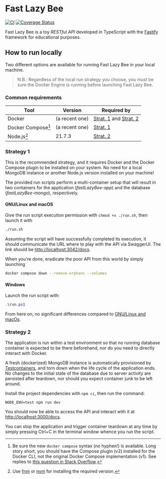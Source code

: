 # Fast Lazy Bee

[![CI](https://github.com/cowuake/fast-lazy-bee/actions/workflows/ci.yml/badge.svg?branch=main)](https://github.com/cowuake/fast-lazy-bee/actions/workflows/ci.yml)
[![Coverage Status](https://coveralls.io/repos/github/cowuake/fast-lazy-bee/badge.svg?branch=main)](https://coveralls.io/github/cowuake/fast-lazy-bee?branch=main)

Fast Lazy Bee is a toy *RESTful API* developed in TypeScript with the [Fastify](https://fastify.dev/) framework for educational purposes.

## How to run locally

Two different options are available for running Fast Lazy Bee in your local machine.

> N.B.: Regardless of the local run strategy you choose, you must be sure the Docker Engine is running before launching Fast Lazy Bee.

### Common requirements

| Tool                           | Version        | Required by                                         |
| ------------------------------ | -------------- | --------------------------------------------------- |
| Docker                         | (a recent one) | [Strat. 1](#strategy-1) and [Strat. 2](#strategy-2) |
| Docker Compose[^DockerCompose] | (a recent one) | [Strat. 1](#strategy-1)                             |
| Node.js[^Node]                 | 21.7.3         | [Strat. 2](#strategy-2)                             |

[^Node]: Use [fnm](https://github.com/Schniz/fnm) or [nvm](https://github.com/nvm-sh/nvm) for installing the required version.

[^DockerCompose]: Be sure the new `docker compose` syntax (no hyphen!) is available.
Long story short, you should have the Compose plugin (v2) installed for the Docker CLI, not the original Docker Compose implementation (v1).
See replies to [this question in Stack Overflow](https://stackoverflow.com/questions/66514436/difference-between-docker-compose-and-docker-compose).

### Strategy 1

 This is the recommended strategy, and it requires Docker and the Docker Compose plugin to be installed on your system. No need for a local MongoDB instance or another Node.js version installed on your machine!

The provided run scripts perform a multi-container setup that will result in two containers for the application (*fastLazyBee-app*) and the database (*fastLazyBee-mongo*), respectively.

#### GNU/Linux and macOS

Give the run script execution permission with `chmod +x ./run.sh`, then launch it with

```bash
./run.sh
```

Assuming the script will have successfully completed its execution, it should communicate the URL where to play with the API via SwaggerUI.
The link should be [http://localhost:3042/docs](http://localhost:3042/docs).

When you're done, eradicate the poor API from this world by simply launching

```bash
docker compose down --remove-orphans --volumes
```

#### Windows

Launch the run script with:

```powershell
.\run.ps1
```

From here on, no significant differences compared to [GNU/Linux and macOs](#gnulinux-and-macos).

### Strategy 2

The application is run within a test environment so that no running database container is expected to be there beforehand, nor do you need to directly interact with Docker.

A fresh (dockerized) MongoDB instance is automatically provisioned by [Testcontainers](https://testcontainers.com/), and torn down when the life cycle of the application ends.
No changes to the initial state of the database due to server activity are persisted after teardown, nor should you expect container junk to be left around.

Install the project dependencies with `npm ci`, then run the command:

```shell
NODE_ENV=test npm run dev
```

You should now be able to access the API and interact with it at [http://localhost:3000/docs](http://localhost:3000/docs).

You can stop the application and trigger container teardown at any time by simply pressing Ctrl+C in the terminal window whence you run the script.
